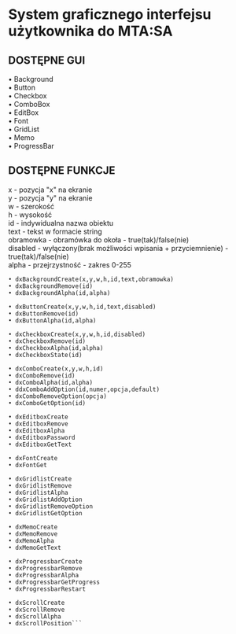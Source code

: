 # System graficznego interfejsu użytkownika do MTA:SA

## DOSTĘPNE GUI
• Background<br/>
• Button<br/>
• Checkbox<br/>
• ComboBox<br/>
• EditBox<br/>
• Font<br/>
• GridList<br/>
• Memo<br/>
• ProgressBar<br/>

## DOSTĘPNE FUNKCJE
x - pozycja "x" na ekranie<br/>
y - pozycja "y" na ekranie<br/>
w - szerokość<br/>
h - wysokość<br/>
id - indywidualna nazwa obiektu<br/>
text - tekst w formacie string<br/>
obramowka - obramówka do okoła - true(tak)/false(nie)<br/>
disabled - wyłączony(brak możliwości wpisania + przyciemnienie) - true(tak)/false(nie)<br/>
alpha - przejrzystność - zakres 0-255<br/>
```
• dxBackgroundCreate(x,y,w,h,id,text,obramowka)
• dxBackgroundRemove(id)
• dxBackgroundAlpha(id,alpha)	 
	
• dxButtonCreate(x,y,w,h,id,text,disabled)	 
• dxButtonRemove(id)	 
• dxButtonAlpha(id,alpha)	
	
• dxCheckboxCreate(x,y,w,h,id,disabled)	
• dxCheckboxRemove(id)	
• dxCheckboxAlpha(id,alpha)	 
• dxCheckboxState(id)	
	
• dxComboCreate(x,y,w,h,id)	
• dxComboRemove(id)	 
• dxComboAlpha(id,alpha)	 
• ddxComboAddOption(id,numer,opcja,default)	 
• dxComboRemoveOption(opcja)	 
• dxComboGetOption(id)	
	
• dxEditboxCreate
• dxEditboxRemove
• dxEditboxAlpha
• dxEditboxPassword
• dxEditboxGetText
	
• dxFontCreate	
• dxFontGet		
	
• dxGridlistCreate
• dxGridlistRemove
• dxGridlistAlpha
• dxGridlistAddOption
• dxGridlistRemoveOption
• dxGridlistGetOption

• dxMemoCreate
• dxMemoRemove
• dxMemoAlpha
• dxMemoGetText
	
• dxProgressbarCreate
• dxProgressbarRemove
• dxProgressbarAlpha
• dxProgressbarGetProgress
• dxProgressbarRestart
	
• dxScrollCreate
• dxScrollRemove
• dxScrollAlpha
• dxScrollPosition```
